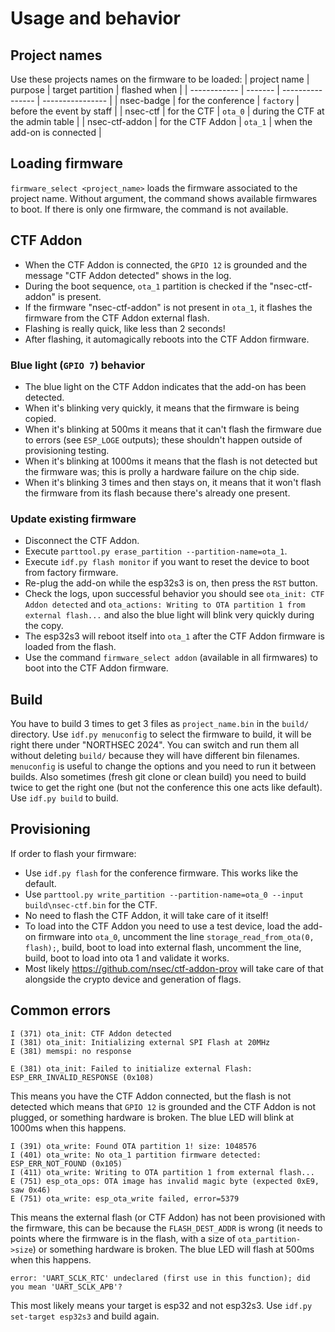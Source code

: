 # Usage and behavior

## Project names
Use these projects names on the firmware to be loaded:
| project name | purpose | target partition | flashed when |
| ------------ | ------- | ---------------- | ---------------- |
| nsec-badge | for the conference | `factory` | before the event by staff |
| nsec-ctf | for the CTF | `ota_0` | during the CTF at the admin table |
| nsec-ctf-addon | for the CTF Addon | `ota_1` | when the add-on is connected |

## Loading firmware
`firmware_select <project_name>` loads the firmware associated to the project
name. Without argument, the command shows available firmwares to boot.
If there is only one firmware, the command is not available.

## CTF Addon
- When the CTF Addon is connected, the `GPIO 12` is grounded and the message
  "CTF Addon detected" shows in the log.
- During the boot sequence, `ota_1` partition is checked if the
  "nsec-ctf-addon" is present.
- If the firmware "nsec-ctf-addon" is not present in `ota_1`, it flashes the
  firmware from the CTF Addon external flash.
- Flashing is really quick, like less than 2 seconds!
- After flashing, it automagically reboots into the CTF Addon firmware.

### Blue light (`GPIO 7`) behavior
- The blue light on the CTF Addon indicates that the add-on has been detected.
- When it's blinking very quickly, it means that the firmware is being copied.
- When it's blinking at 500ms it means that it can't flash the firmware due to
  errors (see `ESP_LOGE` outputs); these shouldn't happen outside of
  provisioning testing.
- When it's blinking at 1000ms it means that the flash is not detected but the
  firmware was; this is prolly a hardware failure on the chip side.
- When it's blinking 3 times and then stays on, it means that it won't flash
  the firmware from its flash because there's already one present.

### Update existing firmware
- Disconnect the CTF Addon.
- Execute `parttool.py erase_partition --partition-name=ota_1`.
- Execute `idf.py flash monitor` if you want to reset the device to boot from
  factory firmware.
- Re-plug the add-on while the esp32s3 is on, then press the `RST` button.
- Check the logs, upon successful behavior you should see `ota_init: CTF Addon
  detected` and `ota_actions: Writing to OTA partition 1 from external
  flash...` and also the blue light will blink very quickly during the copy.
- The esp32s3 will reboot itself into `ota_1` after the CTF Addon firmware is
  loaded from the flash.
- Use the command `firmware_select addon` (available in all firmwares) to boot
  into the CTF Addon firmware.

## Build
You have to build 3 times to get 3 files as `project_name.bin` in the `build/`
directory. Use `idf.py menuconfig` to select the firmware to build, it will be
right there under "NORTHSEC 2024". You can switch and run them all without
deleting `build/` because they will have different bin filenames. `menuconfig`
is useful to change the options and you need to run it between builds. Also
sometimes (fresh git clone or clean build) you need to build twice to get the
right one (but not the conference this one acts like default). Use `idf.py
build` to build.

## Provisioning
If order to flash your firmware:
- Use `idf.py flash` for the conference firmware. This works like the default.
- Use `parttool.py write_partition --partition-name=ota_0 --input
  build\nsec-ctf.bin` for the CTF.
- No need to flash the CTF Addon, it will take care of it itself!
- To load into the CTF Addon you need to use a test device, load the add-on
  firmware into `ota_0`, uncomment the line `storage_read_from_ota(0, flash);`,
  build, boot to load into external flash, uncomment the line, build, boot to
  load into ota 1 and validate it works.
- Most likely https://github.com/nsec/ctf-addon-prov will take care of that
  alongside the crypto device and generation of flags.

## Common errors

```
I (371) ota_init: CTF Addon detected
I (381) ota_init: Initializing external SPI Flash at 20MHz
E (381) memspi: no response

E (381) ota_init: Failed to initialize external Flash: ESP_ERR_INVALID_RESPONSE (0x108)
```
This means you have the CTF Addon connected, but the flash is not detected
which means that `GPIO 12` is grounded and the CTF Addon is not plugged, or
something hardware is broken. The blue LED will blink at 1000ms when this
happens.

```
I (391) ota_write: Found OTA partition 1! size: 1048576
I (401) ota_write: No ota_1 partition firmware detected: ESP_ERR_NOT_FOUND (0x105)
I (411) ota_write: Writing to OTA partition 1 from external flash...
E (751) esp_ota_ops: OTA image has invalid magic byte (expected 0xE9, saw 0x46)
E (751) ota_write: esp_ota_write failed, error=5379
```
This means the external flash (or CTF Addon) has not been provisioned with the
firmware, this can be because the `FLASH_DEST_ADDR` is wrong (it needs to
points where the firmware is in the flash, with a size of
`ota_partition->size`) or something hardware is broken. The blue LED will flash
at 500ms when this happens.

```
error: 'UART_SCLK_RTC' undeclared (first use in this function); did you mean 'UART_SCLK_APB'?
```
This most likely means your target is esp32 and not esp32s3. Use `idf.py
set-target esp32s3` and build again.
